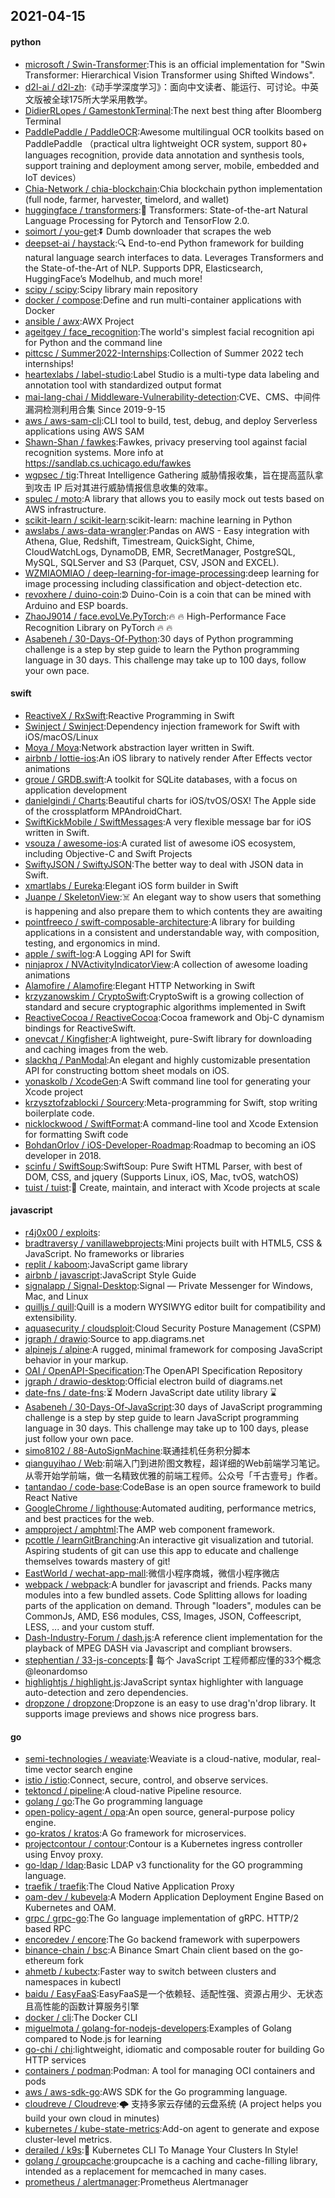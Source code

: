 ## 2021-04-15

#### python
* [microsoft / Swin-Transformer](https://github.com/microsoft/Swin-Transformer):This is an official implementation for "Swin Transformer: Hierarchical Vision Transformer using Shifted Windows".
* [d2l-ai / d2l-zh](https://github.com/d2l-ai/d2l-zh):《动手学深度学习》：面向中文读者、能运行、可讨论。中英文版被全球175所大学采用教学。
* [DidierRLopes / GamestonkTerminal](https://github.com/DidierRLopes/GamestonkTerminal):The next best thing after Bloomberg Terminal
* [PaddlePaddle / PaddleOCR](https://github.com/PaddlePaddle/PaddleOCR):Awesome multilingual OCR toolkits based on PaddlePaddle （practical ultra lightweight OCR system, support 80+ languages recognition, provide data annotation and synthesis tools, support training and deployment among server, mobile, embedded and IoT devices）
* [Chia-Network / chia-blockchain](https://github.com/Chia-Network/chia-blockchain):Chia blockchain python implementation (full node, farmer, harvester, timelord, and wallet)
* [huggingface / transformers](https://github.com/huggingface/transformers):🤗
Transformers: State-of-the-art Natural Language Processing for Pytorch and TensorFlow 2.0.
* [soimort / you-get](https://github.com/soimort/you-get):⏬
Dumb downloader that scrapes the web
* [deepset-ai / haystack](https://github.com/deepset-ai/haystack):🔍
End-to-end Python framework for building natural language search interfaces to data. Leverages Transformers and the State-of-the-Art of NLP. Supports DPR, Elasticsearch, HuggingFace’s Modelhub, and much more!
* [scipy / scipy](https://github.com/scipy/scipy):Scipy library main repository
* [docker / compose](https://github.com/docker/compose):Define and run multi-container applications with Docker
* [ansible / awx](https://github.com/ansible/awx):AWX Project
* [ageitgey / face_recognition](https://github.com/ageitgey/face_recognition):The world's simplest facial recognition api for Python and the command line
* [pittcsc / Summer2022-Internships](https://github.com/pittcsc/Summer2022-Internships):Collection of Summer 2022 tech internships!
* [heartexlabs / label-studio](https://github.com/heartexlabs/label-studio):Label Studio is a multi-type data labeling and annotation tool with standardized output format
* [mai-lang-chai / Middleware-Vulnerability-detection](https://github.com/mai-lang-chai/Middleware-Vulnerability-detection):CVE、CMS、中间件漏洞检测利用合集 Since 2019-9-15
* [aws / aws-sam-cli](https://github.com/aws/aws-sam-cli):CLI tool to build, test, debug, and deploy Serverless applications using AWS SAM
* [Shawn-Shan / fawkes](https://github.com/Shawn-Shan/fawkes):Fawkes, privacy preserving tool against facial recognition systems. More info at https://sandlab.cs.uchicago.edu/fawkes
* [wgpsec / tig](https://github.com/wgpsec/tig):Threat Intelligence Gathering 威胁情报收集，旨在提高蓝队拿到攻击 IP 后对其进行威胁情报信息收集的效率。
* [spulec / moto](https://github.com/spulec/moto):A library that allows you to easily mock out tests based on AWS infrastructure.
* [scikit-learn / scikit-learn](https://github.com/scikit-learn/scikit-learn):scikit-learn: machine learning in Python
* [awslabs / aws-data-wrangler](https://github.com/awslabs/aws-data-wrangler):Pandas on AWS - Easy integration with Athena, Glue, Redshift, Timestream, QuickSight, Chime, CloudWatchLogs, DynamoDB, EMR, SecretManager, PostgreSQL, MySQL, SQLServer and S3 (Parquet, CSV, JSON and EXCEL).
* [WZMIAOMIAO / deep-learning-for-image-processing](https://github.com/WZMIAOMIAO/deep-learning-for-image-processing):deep learning for image processing including classification and object-detection etc.
* [revoxhere / duino-coin](https://github.com/revoxhere/duino-coin):ᕲ Duino-Coin is a coin that can be mined with Arduino and ESP boards.
* [ZhaoJ9014 / face.evoLVe.PyTorch](https://github.com/ZhaoJ9014/face.evoLVe.PyTorch):🔥
🔥
High-Performance Face Recognition Library on PyTorch
🔥
🔥
* [Asabeneh / 30-Days-Of-Python](https://github.com/Asabeneh/30-Days-Of-Python):30 days of Python programming challenge is a step by step guide to learn the Python programming language in 30 days. This challenge may take up to 100 days, follow your own pace.

#### swift
* [ReactiveX / RxSwift](https://github.com/ReactiveX/RxSwift):Reactive Programming in Swift
* [Swinject / Swinject](https://github.com/Swinject/Swinject):Dependency injection framework for Swift with iOS/macOS/Linux
* [Moya / Moya](https://github.com/Moya/Moya):Network abstraction layer written in Swift.
* [airbnb / lottie-ios](https://github.com/airbnb/lottie-ios):An iOS library to natively render After Effects vector animations
* [groue / GRDB.swift](https://github.com/groue/GRDB.swift):A toolkit for SQLite databases, with a focus on application development
* [danielgindi / Charts](https://github.com/danielgindi/Charts):Beautiful charts for iOS/tvOS/OSX! The Apple side of the crossplatform MPAndroidChart.
* [SwiftKickMobile / SwiftMessages](https://github.com/SwiftKickMobile/SwiftMessages):A very flexible message bar for iOS written in Swift.
* [vsouza / awesome-ios](https://github.com/vsouza/awesome-ios):A curated list of awesome iOS ecosystem, including Objective-C and Swift Projects
* [SwiftyJSON / SwiftyJSON](https://github.com/SwiftyJSON/SwiftyJSON):The better way to deal with JSON data in Swift.
* [xmartlabs / Eureka](https://github.com/xmartlabs/Eureka):Elegant iOS form builder in Swift
* [Juanpe / SkeletonView](https://github.com/Juanpe/SkeletonView):☠️
An elegant way to show users that something is happening and also prepare them to which contents they are awaiting
* [pointfreeco / swift-composable-architecture](https://github.com/pointfreeco/swift-composable-architecture):A library for building applications in a consistent and understandable way, with composition, testing, and ergonomics in mind.
* [apple / swift-log](https://github.com/apple/swift-log):A Logging API for Swift
* [ninjaprox / NVActivityIndicatorView](https://github.com/ninjaprox/NVActivityIndicatorView):A collection of awesome loading animations
* [Alamofire / Alamofire](https://github.com/Alamofire/Alamofire):Elegant HTTP Networking in Swift
* [krzyzanowskim / CryptoSwift](https://github.com/krzyzanowskim/CryptoSwift):CryptoSwift is a growing collection of standard and secure cryptographic algorithms implemented in Swift
* [ReactiveCocoa / ReactiveCocoa](https://github.com/ReactiveCocoa/ReactiveCocoa):Cocoa framework and Obj-C dynamism bindings for ReactiveSwift.
* [onevcat / Kingfisher](https://github.com/onevcat/Kingfisher):A lightweight, pure-Swift library for downloading and caching images from the web.
* [slackhq / PanModal](https://github.com/slackhq/PanModal):An elegant and highly customizable presentation API for constructing bottom sheet modals on iOS.
* [yonaskolb / XcodeGen](https://github.com/yonaskolb/XcodeGen):A Swift command line tool for generating your Xcode project
* [krzysztofzablocki / Sourcery](https://github.com/krzysztofzablocki/Sourcery):Meta-programming for Swift, stop writing boilerplate code.
* [nicklockwood / SwiftFormat](https://github.com/nicklockwood/SwiftFormat):A command-line tool and Xcode Extension for formatting Swift code
* [BohdanOrlov / iOS-Developer-Roadmap](https://github.com/BohdanOrlov/iOS-Developer-Roadmap):Roadmap to becoming an iOS developer in 2018.
* [scinfu / SwiftSoup](https://github.com/scinfu/SwiftSoup):SwiftSoup: Pure Swift HTML Parser, with best of DOM, CSS, and jquery (Supports Linux, iOS, Mac, tvOS, watchOS)
* [tuist / tuist](https://github.com/tuist/tuist):🚀
Create, maintain, and interact with Xcode projects at scale

#### javascript
* [r4j0x00 / exploits](https://github.com/r4j0x00/exploits):
* [bradtraversy / vanillawebprojects](https://github.com/bradtraversy/vanillawebprojects):Mini projects built with HTML5, CSS & JavaScript. No frameworks or libraries
* [replit / kaboom](https://github.com/replit/kaboom):JavaScript game library
* [airbnb / javascript](https://github.com/airbnb/javascript):JavaScript Style Guide
* [signalapp / Signal-Desktop](https://github.com/signalapp/Signal-Desktop):Signal — Private Messenger for Windows, Mac, and Linux
* [quilljs / quill](https://github.com/quilljs/quill):Quill is a modern WYSIWYG editor built for compatibility and extensibility.
* [aquasecurity / cloudsploit](https://github.com/aquasecurity/cloudsploit):Cloud Security Posture Management (CSPM)
* [jgraph / drawio](https://github.com/jgraph/drawio):Source to app.diagrams.net
* [alpinejs / alpine](https://github.com/alpinejs/alpine):A rugged, minimal framework for composing JavaScript behavior in your markup.
* [OAI / OpenAPI-Specification](https://github.com/OAI/OpenAPI-Specification):The OpenAPI Specification Repository
* [jgraph / drawio-desktop](https://github.com/jgraph/drawio-desktop):Official electron build of diagrams.net
* [date-fns / date-fns](https://github.com/date-fns/date-fns):⏳
Modern JavaScript date utility library
⌛️
* [Asabeneh / 30-Days-Of-JavaScript](https://github.com/Asabeneh/30-Days-Of-JavaScript):30 days of JavaScript programming challenge is a step by step guide to learn JavaScript programming language in 30 days. This challenge may take up to 100 days, please just follow your own pace.
* [simo8102 / 88-AutoSignMachine](https://github.com/simo8102/88-AutoSignMachine):联通挂机任务积分脚本
* [qianguyihao / Web](https://github.com/qianguyihao/Web):前端入门到进阶图文教程，超详细的Web前端学习笔记。从零开始学前端，做一名精致优雅的前端工程师。公众号「千古壹号」作者。
* [tantandao / code-base](https://github.com/tantandao/code-base):CodeBase is an open source framework to build React Native
* [GoogleChrome / lighthouse](https://github.com/GoogleChrome/lighthouse):Automated auditing, performance metrics, and best practices for the web.
* [ampproject / amphtml](https://github.com/ampproject/amphtml):The AMP web component framework.
* [pcottle / learnGitBranching](https://github.com/pcottle/learnGitBranching):An interactive git visualization and tutorial. Aspiring students of git can use this app to educate and challenge themselves towards mastery of git!
* [EastWorld / wechat-app-mall](https://github.com/EastWorld/wechat-app-mall):微信小程序商城，微信小程序微店
* [webpack / webpack](https://github.com/webpack/webpack):A bundler for javascript and friends. Packs many modules into a few bundled assets. Code Splitting allows for loading parts of the application on demand. Through "loaders", modules can be CommonJs, AMD, ES6 modules, CSS, Images, JSON, Coffeescript, LESS, ... and your custom stuff.
* [Dash-Industry-Forum / dash.js](https://github.com/Dash-Industry-Forum/dash.js):A reference client implementation for the playback of MPEG DASH via Javascript and compliant browsers.
* [stephentian / 33-js-concepts](https://github.com/stephentian/33-js-concepts):📜
每个 JavaScript 工程师都应懂的33个概念 @leonardomso
* [highlightjs / highlight.js](https://github.com/highlightjs/highlight.js):JavaScript syntax highlighter with language auto-detection and zero dependencies.
* [dropzone / dropzone](https://github.com/dropzone/dropzone):Dropzone is an easy to use drag'n'drop library. It supports image previews and shows nice progress bars.

#### go
* [semi-technologies / weaviate](https://github.com/semi-technologies/weaviate):Weaviate is a cloud-native, modular, real-time vector search engine
* [istio / istio](https://github.com/istio/istio):Connect, secure, control, and observe services.
* [tektoncd / pipeline](https://github.com/tektoncd/pipeline):A cloud-native Pipeline resource.
* [golang / go](https://github.com/golang/go):The Go programming language
* [open-policy-agent / opa](https://github.com/open-policy-agent/opa):An open source, general-purpose policy engine.
* [go-kratos / kratos](https://github.com/go-kratos/kratos):A Go framework for microservices.
* [projectcontour / contour](https://github.com/projectcontour/contour):Contour is a Kubernetes ingress controller using Envoy proxy.
* [go-ldap / ldap](https://github.com/go-ldap/ldap):Basic LDAP v3 functionality for the GO programming language.
* [traefik / traefik](https://github.com/traefik/traefik):The Cloud Native Application Proxy
* [oam-dev / kubevela](https://github.com/oam-dev/kubevela):A Modern Application Deployment Engine Based on Kubernetes and OAM.
* [grpc / grpc-go](https://github.com/grpc/grpc-go):The Go language implementation of gRPC. HTTP/2 based RPC
* [encoredev / encore](https://github.com/encoredev/encore):The Go backend framework with superpowers
* [binance-chain / bsc](https://github.com/binance-chain/bsc):A Binance Smart Chain client based on the go-ethereum fork
* [ahmetb / kubectx](https://github.com/ahmetb/kubectx):Faster way to switch between clusters and namespaces in kubectl
* [baidu / EasyFaaS](https://github.com/baidu/EasyFaaS):EasyFaaS是一个依赖轻、适配性强、资源占用少、无状态且高性能的函数计算服务引擎
* [docker / cli](https://github.com/docker/cli):The Docker CLI
* [miguelmota / golang-for-nodejs-developers](https://github.com/miguelmota/golang-for-nodejs-developers):Examples of Golang compared to Node.js for learning
* [go-chi / chi](https://github.com/go-chi/chi):lightweight, idiomatic and composable router for building Go HTTP services
* [containers / podman](https://github.com/containers/podman):Podman: A tool for managing OCI containers and pods
* [aws / aws-sdk-go](https://github.com/aws/aws-sdk-go):AWS SDK for the Go programming language.
* [cloudreve / Cloudreve](https://github.com/cloudreve/Cloudreve):🌩
支持多家云存储的云盘系统 (A project helps you build your own cloud in minutes)
* [kubernetes / kube-state-metrics](https://github.com/kubernetes/kube-state-metrics):Add-on agent to generate and expose cluster-level metrics.
* [derailed / k9s](https://github.com/derailed/k9s):🐶
Kubernetes CLI To Manage Your Clusters In Style!
* [golang / groupcache](https://github.com/golang/groupcache):groupcache is a caching and cache-filling library, intended as a replacement for memcached in many cases.
* [prometheus / alertmanager](https://github.com/prometheus/alertmanager):Prometheus Alertmanager
